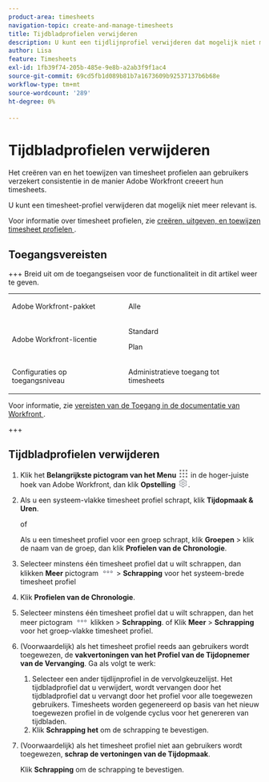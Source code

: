 ```yaml
---
product-area: timesheets
navigation-topic: create-and-manage-timesheets
title: Tijdbladprofielen verwijderen
description: U kunt een tijdlijnprofiel verwijderen dat mogelijk niet meer relevant is.
author: Lisa
feature: Timesheets
exl-id: 1fb39f74-205b-485e-9e8b-a2ab3f9f1ac4
source-git-commit: 69cd5fb1d089b81b7a1673609b92537137b6b68e
workflow-type: tm+mt
source-wordcount: '289'
ht-degree: 0%

---
```


# Tijdbladprofielen verwijderen

<!--Audited:6/2025-->

Het creëren van en het toewijzen van timesheet profielen aan gebruikers verzekert consistentie in de manier Adobe Workfront creeert hun timesheets.

U kunt een timesheet-profiel verwijderen dat mogelijk niet meer relevant is.

Voor informatie over timesheet profielen, zie [ creëren, uitgeven, en toewijzen timesheet profielen ](../../timesheets/create-and-manage-timesheets/create-timesheet-profiles.md).

## Toegangsvereisten

+++ Breid uit om de toegangseisen voor de functionaliteit in dit artikel weer te geven.

<table style="table-layout:auto">
 <col> 
 <col>
 <tbody> 
  <tr> 
   <td>Adobe Workfront-pakket</td> 
   <td><p>Alle</p></td> 
  </tr> 
  <tr> 
   <td>Adobe Workfront-licentie</td> 
   <td>
   <p>Standard</p>
   <p>Plan</p></td>
  </tr> 
  <tr> 
   <td>Configuraties op toegangsniveau</td> 
   <td><p>Administratieve toegang tot timesheets</p> </td> 
  </tr> 
 </tbody> 
</table>

Voor informatie, zie [ vereisten van de Toegang in de documentatie van Workfront ](/help/quicksilver/administration-and-setup/add-users/access-levels-and-object-permissions/access-level-requirements-in-documentation.md).

+++

## Tijdbladprofielen verwijderen

1. Klik het **Belangrijkste pictogram van het Menu** ![](assets/main-menu-icon.png) in de hoger-juiste hoek van Adobe Workfront, dan klik **Opstelling** ![](assets/gear-icon-settings.png).

1. Als u een systeem-vlakke timesheet profiel schrapt, klik **Tijdopmaak &amp; Uren**.

   of

   Als u een timesheet profiel voor een groep schrapt, klik **Groepen** > klik de naam van de groep, dan klik **Profielen van de Chronologie**.
1. Selecteer minstens één timesheet profiel dat u wilt schrappen, dan klikken **Meer** pictogram ![](assets/more-icon.png) > **Schrapping** voor het systeem-brede timesheet profiel

1. Klik **Profielen van de Chronologie**.
1. Selecteer minstens één timesheet profiel dat u wilt schrappen, dan het meer pictogram ![ meer pictogram ](assets/more-icon.png) klikken > **Schrapping**.
of
Klik **Meer** > **Schrapping** voor het groep-vlakke timesheet profiel.
1. (Voorwaardelijk) als het timesheet profiel reeds aan gebruikers wordt toegewezen, de **vakvertoningen van het Profiel van de Tijdopnemer van de Vervanging**. Ga als volgt te werk:
   1. Selecteer een ander tijdlijnprofiel in de vervolgkeuzelijst. Het tijdbladprofiel dat u verwijdert, wordt vervangen door het tijdbladprofiel dat u vervangt door het profiel voor alle toegewezen gebruikers. Timesheets worden gegenereerd op basis van het nieuw toegewezen profiel in de volgende cyclus voor het genereren van tijdbladen.
   1. Klik **Schrapping het** om de schrapping te bevestigen.
1. (Voorwaardelijk) als het timesheet profiel niet aan gebruikers wordt toegewezen, **schrap de vertoningen van de Tijdopmaak**.

   Klik **Schrapping** om de schrapping te bevestigen.
